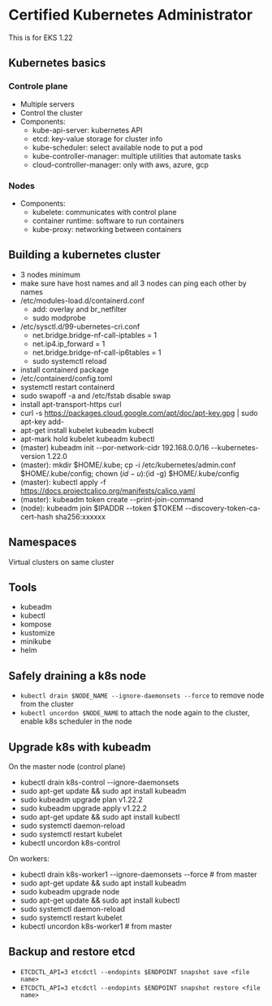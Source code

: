 # Certified Kubernetes Administrator

This is for EKS 1.22

## Kubernetes basics

### Controle plane

- Multiple servers
- Control the cluster
- Components:
  - kube-api-server: kubernetes API
  - etcd: key-value storage for cluster info
  - kube-scheduler: select available node to put a pod
  - kube-controller-manager: multiple utilities that automate tasks
  - cloud-controller-manager: only with aws, azure, gcp

### Nodes

- Components:
  - kubelete: communicates with control plane
  - container runtime: software to run containers
  - kube-proxy: networking between containers

## Building a kubernetes cluster

- 3 nodes minimum
- make sure have host names and all 3 nodes can ping each other by names
- /etc/modules-load.d/containerd.conf
  - add: overlay and br_netfilter
  - sudo modprobe
- /etc/sysctl.d/99-ubernetes-cri.conf
  - net.bridge.bridge-nf-call-iptables = 1
  - net.ip4.ip_forward = 1
  - net.bridge.bridge-nf-call-ip6tables = 1
  - sudo systemctl reload
- install containerd package
- /etc/containerd/config.toml
- systemctl restart containerd
- sudo swapoff -a and /etc/fstab disable swap
- install apt-transport-https curl
- curl -s https://packages.cloud.google.com/apt/doc/apt-key.gpg | sudo apt-key add-
- apt-get install kubelet kubeadm kubectl
- apt-mark hold kubelet kubeadm kubectl
- (master) kubeadm init --por-network-cidr 192.168.0.0/16 --kubernetes-version 1.22.0
- (master): mkdir $HOME/.kube; cp -i /etc/kubernetes/admin.conf $HOME/.kube/config; chown $(id -u):$(id -g) $HOME/.kube/config
- (master): kubectl apply -f https://docs.projectcalico.org/manifests/calico.yaml
- (master): kubeadm token create --print-join-command
- (node): kubeadm join $IPADDR --token $TOKEM --discovery-token-ca-cert-hash sha256:xxxxxx

## Namespaces

Virtual clusters on same cluster

## Tools

- kubeadm
- kubectl
- kompose
- kustomize
- minikube
- helm

## Safely draining a k8s node

- `kubectl drain $NODE_NAME --ignore-daemonsets --force` to remove node from the cluster
- `kubectl uncordon $NODE_NAME` to attach the node again to the cluster, enable k8s scheduler in the node

## Upgrade k8s with kubeadm

On the master node (control plane)
- kubectl drain k8s-control  --ignore-daemonsets
- sudo apt-get update && sudo apt install kubeadm
- sudo kubeadm upgrade plan v1.22.2
- sudo kubeadm upgrade apply v1.22.2
- sudo apt-get update && sudo apt install kubectl
- sudo systemctl daemon-reload
- sudo systemctl restart kubelet
- kubectl uncordon k8s-control

On workers:
- kubectl drain k8s-worker1 --ignore-daemonsets --force # from master
- sudo apt-get update && sudo apt install kubeadm
- sudo kubeadm upgrade node
- sudo apt-get update && sudo apt install kubectl
- sudo systemctl daemon-reload
- sudo systemctl restart kubelet
- kubectl uncordon k8s-worker1 # from master

## Backup and restore etcd

- `ETCDCTL_API=3 etcdctl --endopints $ENDPOINT snapshot save <file name>`
- `ETCDCTL_API=3 etcdctl --endopints $ENDPOINT snapshot restore <file name>`
